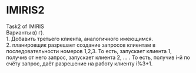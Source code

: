 # IMIRIS2
Task2 of IMIRIS  
Варианты в) г).  
    1. Добавить третьего клиента, аналогичного имеющимся.  
    2. планировщик разрешает создание запросов клиентам в последовательности номеров 1,2,3. То есть, запускает клиента 1, получив от него запрос, запускает клиента 2, … . То есть, получив i-й по счёту запрос, даёт разрешение на работу клиенту i%3+1.  
